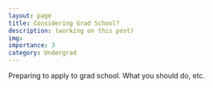 ```yaml
---
layout: page
title: Considering Grad School?
description: (working on this post)
img:
importance: 3
category: Undergrad
---
```


Preparing to apply to grad school. What you should do, etc. 
